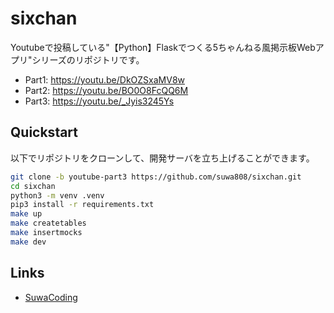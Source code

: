 # sixchan
Youtubeで投稿している"【Python】Flaskでつくる5ちゃんねる風掲示板Webアプリ"シリーズのリポジトリです。
- Part1: https://youtu.be/DkOZSxaMV8w
- Part2: https://youtu.be/BO0O8FcQQ6M
- Part3: https://youtu.be/_Jyis3245Ys

## Quickstart
以下でリポジトリをクローンして、開発サーバを立ち上げることができます。
```bash
git clone -b youtube-part3 https://github.com/suwa808/sixchan.git
cd sixchan
python3 -m venv .venv
pip3 install -r requirements.txt
make up
make createtables
make insertmocks
make dev
```

## Links
- [SuwaCoding](https://www.youtube.com/channel/UCAqqAK9M58yNRPhaMSbmV4Q)